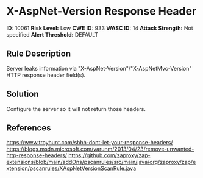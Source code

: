 
# X-AspNet-Version Response Header

**ID:** 10061
**Risk Level:** Low
**CWE ID:** 933
**WASC ID:** 14
**Attack Strength:** Not specified
**Alert Threshold:** DEFAULT

## Rule Description
Server leaks information via "X-AspNet-Version"/"X-AspNetMvc-Version" HTTP response header field(s).

## Solution
Configure the server so it will not return those headers.

## References
https://www.troyhunt.com/shhh-dont-let-your-response-headers/
https://blogs.msdn.microsoft.com/varunm/2013/04/23/remove-unwanted-http-response-headers/
https://github.com/zaproxy/zap-extensions/blob/main/addOns/pscanrules/src/main/java/org/zaproxy/zap/extension/pscanrules/XAspNetVersionScanRule.java
